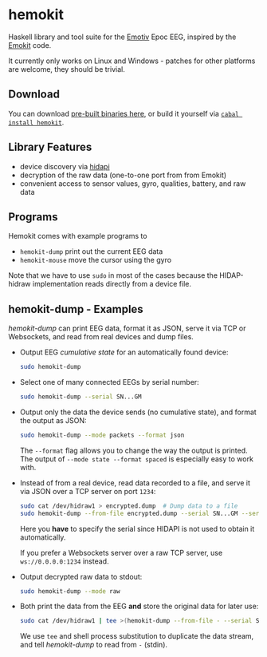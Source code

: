 hemokit
=======

Haskell library and tool suite for the [Emotiv](http://emotiv.com) Epoc EEG, inspired by the [Emokit](https://github.com/openyou/emokit) code.

It currently only works on Linux and Windows - patches for other platforms are welcome, they should be trivial.


Download
--------

You can download [pre-built binaries here](https://github.com/nh2/hemokit/releases), or build it yourself via [`cabal install hemokit`](http://hackage.haskell.org/package/hemokit).


Library Features
----------------

* device discovery via [hidapi](https://github.com/vahokif/haskell-hidapi)
* decryption of the raw data (one-to-one port from from Emokit)
* convenient access to sensor values, gyro, qualities, battery, and raw data


Programs
--------

Hemokit comes with example programs to

* `hemokit-dump` print out the current EEG data
* `hemokit-mouse` move the cursor using the gyro

Note that we have to use `sudo` in most of the cases because the HIDAP-hidraw implementation reads directly from a device file.


hemokit-dump - Examples
-----------------------

*hemokit-dump* can print EEG data, format it as JSON, serve it via TCP or Websockets, and read from real devices and dump files.


* Output EEG *cumulative state* for an automatically found device:

  ```bash
  sudo hemokit-dump
  ```

* Select one of many connected EEGs by serial number:

  ```bash
  sudo hemokit-dump --serial SN...GM
  ```

* Output only the data the device sends (no cumulative state), and format the output as JSON:

  ```bash
  sudo hemokit-dump --mode packets --format json
  ```

  The `--format` flag allows you to change the way the output is printed.
  The output of `--mode state --format spaced` is especially easy to work with.

* Instead of from a real device, read data recorded to a file, and serve it via JSON over a TCP server on port `1234`:

  ```bash
  sudo cat /dev/hidraw1 > encrypted.dump  # Dump data to a file
  sudo hemokit-dump --from-file encrypted.dump --serial SN...GM --serve 0.0.0.0:1234 --format json
  ```

  Here you **have** to specify the serial since HIDAPI is not used to obtain it automatically.
  
  If you prefer a Websockets server over a raw TCP server, use `ws://0.0.0.0:1234` instead.

* Output decrypted raw data to stdout:

  ```bash
  sudo hemokit-dump --mode raw
  ```

* Both print the data from the EEG **and** store the original data for later use:

  ```bash
  sudo cat /dev/hidraw1 | tee >(hemokit-dump --from-file - --serial SN...GM --format json) > encrypted.dump
  ```

  We use `tee` and shell process substitution to duplicate the data stream, and tell *hemokit-dump* to read from `-` (stdin).
